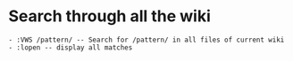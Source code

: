# Search through all the wiki
 
	- :VWS /pattern/ -- Search for /pattern/ in all files of current wiki
	- :lopen -- display all matches
